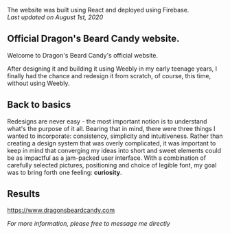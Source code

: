 The website was built using React and deployed using Firebase. 
<br/>
*Last updated on August 1st, 2020*

## Official Dragon's Beard Candy website.
Welcome to Dragon's Beard Candy's official website.

After designing it and building it using Weebly in my early teenage years, I finally had the chance and redesign it from scratch, of course, this time, without using Weebly.

## Back to basics
Redesigns are never easy - the most important notion is to understand what's the purpose of it all.
Bearing that in mind, there were three things I wanted to incorporate: consistency, simplicity and intuitiveness. Rather than creating a design system that was overly complicated, it was important to keep in mind that converging my ideas into short and sweet elements could be as impactful as a jam-packed user interface. 
With a combination of carefully selected pictures, positioning and choice of legible font, my goal was to bring forth one feeling: **curiosity**.

## Results
https://www.dragonsbeardcandy.com

*For more information, please free to message me directly*
